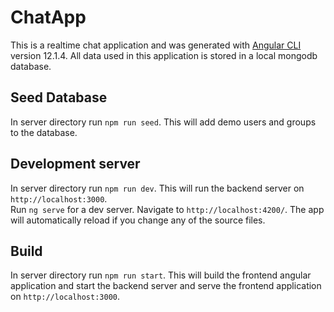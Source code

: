 # ChatApp

This is a realtime chat application and was generated with [Angular CLI](https://github.com/angular/angular-cli) version 12.1.4. All data used in this application is stored in a local mongodb database.

## Seed Database

In server directory run `npm run seed`. This will add demo users and groups to the database.

## Development server

In server directory run `npm run dev`. This will run the backend server on `http://localhost:3000`.  
Run `ng serve` for a dev server. Navigate to `http://localhost:4200/`. The app will automatically reload if you change any of the source files.

## Build

In server directory run `npm run start`. This will build the frontend angular application and start the backend server and serve the frontend application on `http://localhost:3000`.
